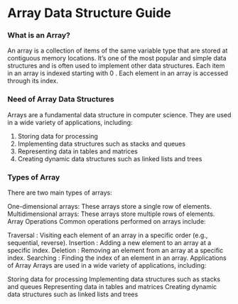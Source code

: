 # <h1>Array Data Structure Guide</h1>
<h3>What is an Array? </h3>
An array is a collection of items of the same variable type that are stored at contiguous memory locations. It’s one of the most popular and simple data structures and is often used to implement other data structures. Each item in an array is indexed starting with 0 . Each element in an array is accessed through its index.

<h3>Need of Array Data Structures</h3>
Arrays are a fundamental data structure in computer science. They are used in a wide variety of applications, including:<ol>
<li>Storing data for processing</li>
<li>Implementing data structures such as stacks and queues</li>
<li>Representing data in tables and matrices</li>
<li>Creating dynamic data structures such as linked lists and trees</li>
</ol>
<h3>Types of Array</h3>
There are two main types of arrays:

One-dimensional arrays: These arrays store a single row of elements.
Multidimensional arrays: These arrays store multiple rows of elements.
Array Operations
Common operations performed on arrays include:

Traversal : Visiting each element of an array in a specific order (e.g., sequential, reverse).
Insertion : Adding a new element to an array at a specific index.
Deletion : Removing an element from an array at a specific index.
Searching : Finding the index of an element in an array.
Applications of Array
Arrays are used in a wide variety of applications, including:

Storing data for processing
Implementing data structures such as stacks and queues
Representing data in tables and matrices
Creating dynamic data structures such as linked lists and trees